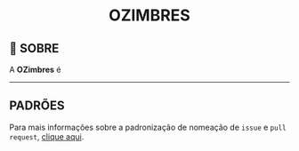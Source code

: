 <div name="readme-top" align=center>
  <h1>OZIMBRES</h1>
</div>

## 📌 SOBRE

A **OZimbres** é

---

## PADRÕES

Para mais informações sobre a padronização de nomeação de `issue` e `pull request`, [clique aqui](https://github.com/OZimbres/.github?tab=readme-ov-file#padr%C3%B5es).
